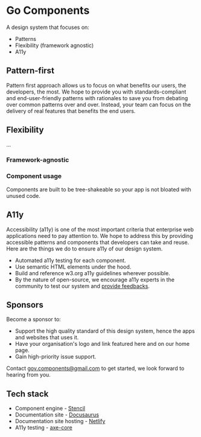 # Go Components
A design system that focuses on:
- Patterns
- Flexibility (framework agnostic)
- A11y


## Pattern-first

Pattern first approach allows us to focus on what benefits our users, the developers, the most. We hope to provide you with standards-compliant and end-user-friendly patterns with rationales to save you from debating over common patterns over and over. Instead, your team can focus on the delivery of real features that benefits the end users. 

## Flexibility
...
### Framework-agnostic

### Component usage

Components are built to be tree-shakeable so your app is not bloated with unused code.


## A11y

Accessibility (a11y) is one of the most important criteria that enterprise web applications need to pay attention to. We hope to address this by providing accessible patterns and components that developers can take and reuse. Here are the things we do to ensure a11y of our design system.

- Automated a11y testing for each component.
- Use semantic HTML elements under the hood.
- Build and reference w3.org a11y guidelines wherever possible.
- By the nature of open-source, we encourage a11y experts in the community to test our system and [provide feedbacks](https://github.com/go-components/go-components/issues/new?assignees=&labels=a11y%2C+bug&template=a11y-issue.md&title=%5BA11y+BUG%5D).


## Sponsors

Become a sponsor to: 
- Support the high quality standard of this design system, hence the apps and websites that uses it.
- Have your organisation's logo and link featured here and on our home page.
- Gain high-priority issue support.

Contact gov.components@gmail.com to get started, we look forward to hearing from you.


## Tech stack

- Component engine - [Stencil](https://stenciljs.com/)
- Documentation site - [Docusaurus](https://docusaurus.io/)
- Documentation site hosting - [Netlify]()
- A11y testing - [axe-core](https://github.com/dequelabs/axe-core)


